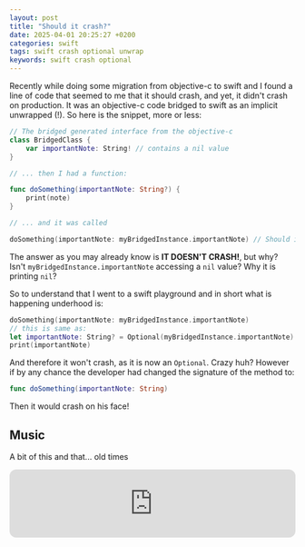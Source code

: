 ```yaml
---
layout: post
title: "Should it crash?"
date: 2025-04-01 20:25:27 +0200
categories: swift
tags: swift crash optional unwrap
keywords: swift crash optional
---
```


Recently while doing some migration from objective-c to swift and I found a line of code that seemed to me that it should crash, and yet, it didn't crash on production. It was an objective-c code bridged to swift as an implicit unwrapped (!). So here is the snippet, more or less:

```swift
// The bridged generated interface from the objective-c
class BridgedClass {
    var importantNote: String! // contains a nil value
}

// ... then I had a function:

func doSomething(importantNote: String?) {
    print(note)
}

// ... and it was called

doSomething(importantNote: myBridgedInstance.importantNote) // Should it crash?
```

<!-- more -->

The answer as you may already know is **IT DOESN'T CRASH!**, but why? Isn't `myBridgedInstance.importantNote` accessing a `nil` value? Why it is printing `nil`?

So to understand that I went to a swift playground and in short what is happening underhood is:

```swift
doSomething(importantNote: myBridgedInstance.importantNote)
// this is same as:
let importantNote: String? = Optional(myBridgedInstance.importantNote)
print(importantNote)
```

And therefore it won't crash, as it is now an `Optional`. Crazy huh? However if by any chance the developer had changed the signature of the method to:

```swift
func doSomething(importantNote: String)
```

Then it would crash on his face!

## Music

A bit of this and that... old times

<iframe style="border-radius:12px" src="https://open.spotify.com/embed/track/7lOXNXztcb8CQ8UoroiNxW?utm_source=generator" width="100%" height="120" frameBorder="0" allowfullscreen="" allow="autoplay; clipboard-write; encrypted-media; fullscreen; picture-in-picture" loading="lazy"></iframe>


